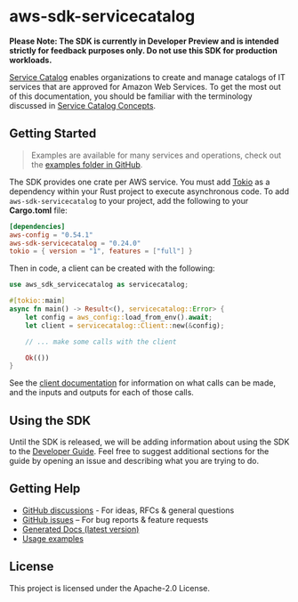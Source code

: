 # aws-sdk-servicecatalog

**Please Note: The SDK is currently in Developer Preview and is intended strictly for
feedback purposes only. Do not use this SDK for production workloads.**

[Service Catalog](http://aws.amazon.com/servicecatalog) enables organizations to create and manage catalogs of IT services that are approved for Amazon Web Services. To get the most out of this documentation, you should be familiar with the terminology discussed in [Service Catalog Concepts](http://docs.aws.amazon.com/servicecatalog/latest/adminguide/what-is_concepts.html).

## Getting Started

> Examples are available for many services and operations, check out the
> [examples folder in GitHub](https://github.com/awslabs/aws-sdk-rust/tree/main/examples).

The SDK provides one crate per AWS service. You must add [Tokio](https://crates.io/crates/tokio)
as a dependency within your Rust project to execute asynchronous code. To add `aws-sdk-servicecatalog` to
your project, add the following to your **Cargo.toml** file:

```toml
[dependencies]
aws-config = "0.54.1"
aws-sdk-servicecatalog = "0.24.0"
tokio = { version = "1", features = ["full"] }
```

Then in code, a client can be created with the following:

```rust
use aws_sdk_servicecatalog as servicecatalog;

#[tokio::main]
async fn main() -> Result<(), servicecatalog::Error> {
    let config = aws_config::load_from_env().await;
    let client = servicecatalog::Client::new(&config);

    // ... make some calls with the client

    Ok(())
}
```

See the [client documentation](https://docs.rs/aws-sdk-servicecatalog/latest/aws_sdk_servicecatalog/client/struct.Client.html)
for information on what calls can be made, and the inputs and outputs for each of those calls.

## Using the SDK

Until the SDK is released, we will be adding information about using the SDK to the
[Developer Guide](https://docs.aws.amazon.com/sdk-for-rust/latest/dg/welcome.html). Feel free to suggest
additional sections for the guide by opening an issue and describing what you are trying to do.

## Getting Help

* [GitHub discussions](https://github.com/awslabs/aws-sdk-rust/discussions) - For ideas, RFCs & general questions
* [GitHub issues](https://github.com/awslabs/aws-sdk-rust/issues/new/choose) – For bug reports & feature requests
* [Generated Docs (latest version)](https://awslabs.github.io/aws-sdk-rust/)
* [Usage examples](https://github.com/awslabs/aws-sdk-rust/tree/main/examples)

## License

This project is licensed under the Apache-2.0 License.

